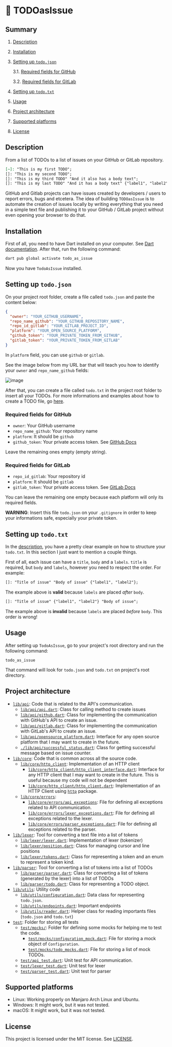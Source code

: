 # :pencil: TODOasIssue

## Summary

1. [Description](#description)
2. [Installation](#installation)
3. [Setting up `todo.json`](#setting-up-todojson)

   3.1. [Required fields for GitHub](#required-fields-for-github)

   3.2. [Required fields for GitLab](#required-fields-for-gitlab)

4. [Setting up `todo.txt`](#setting-up-todotxt)
5. [Usage](#usage)
6. [Project architecture](#project-architecture)
7. [Supported platforms](#supported-platforms)
8. [License](#license)

## Description

From a list of TODOs to a list of issues on your GitHub or GitLab repository.

```markdown
[~]: "This is my first TODO";
[]: "This is my second TODO";
[]: "This is my third TODO" "And it also has a body text";
[]: "This is my last TODO" "And it has a body text" {"label1", "label2"};
```

GitHub and Gitlab projects can have issues created by developers / users to report errors, bugs and etcetera. The idea of building `TODOasIssue` is to automate the creation of issues locally by writing everything that you need in a simple text file and publishing it to your GitHub / GitLab project without even opening your browser to do that.

## Installation

First of all, you need to have Dart installed on your computer. See [Dart documentation](https://dart.dev/get-dart). After that, run the following command:

```bash
dart pub global activate todo_as_issue
```

Now you have `TodoAsIssue` installed.

## Setting up `todo.json`

On your project root folder, create a file called `todo.json` and paste the content below:

```json
{
  "owner": "YOUR_GITHUB_USERNAME",
  "repo_name_github": "YOUR_GITHUB_REPOSITORY_NAME",
  "repo_id_gitlab": "YOUR_GITLAB_PROJECT_ID",
  "platform": "YOUR_OPEN_SOURCE_PLATFORM",
  "github_token": "YOUR_PRIVATE_TOKEN_FROM_GITHUB",
  "gitlab_token": "YOUR_PRIVATE_TOKEN_FROM_GITLAB"
}
```

In `platform` field, you can use `github` or `gitlab`.

See the image below from my URL bar that will teach you how to identify your `owner` and `repo_name_github` fields:

![image](https://user-images.githubusercontent.com/75737377/210892430-78b320ec-bd78-451a-9b9f-ee0c7684e1f9.png)

After that, you can create a file called `todo.txt` in the project root folder to insert all your TODOs. For more informations and examples about how to create a TODO file, go [here](./examples/).

### Required fields for GitHub

- `owner`: Your GitHub username
- `repo_name_github`: Your repository name
- `platform`: It should be `github`
- `github_token`: Your private access token. See [GitHub Docs](https://docs.github.com/en/authentication/keeping-your-account-and-data-secure/creating-a-personal-access-token)

Leave the remaining ones empty (empty string).

### Required fields for GitLab

- `repo_id_gitlab`: Your repository id
- `platform`: It should be `gitlab`
- `gitlab_token`: Your private access token. See [GitLab Docs](https://docs.gitlab.com/ee/user/profile/personal_access_tokens.html)

You can leave the remaining one empty because each platform will only its required fields.

**WARNING**: Insert this file `todo.json` on your `.gitignore` in order to keep your informations safe, especially your private token.

## Setting up `todo.txt`

In the [description](#description), you have a pretty clear example on how to structure
your `todo.txt`. In this section I just want to mention a couple things.

First of all, each issue can have a `title`, `body` and a `labels`. `title` is required, but
`body` and `labels`, however you need to respect the order. For example:

```markdown
[]: "Title of issue" "Body of issue" {"label1", "label2"};
```

The example above is **valid** because `labels` are placed *after* `body`.

```markdown
[]: "Title of issue" {"label1", "label2"} "Body of issue";
```

The example above is **invalid** because `labels` are placed *before* `body`. This order is
wrong!

## Usage

After setting up `TodoAsIssue`, go to your project's root directory and run the following command:

```
todo_as_issue
```

That command will look for `todo.json` and `todo.txt` on project's root directory.

## Project architecture

- [`lib/api`](./lib/api/): Code that is related to the API's communication.
  - [`lib/api/api.dart`](./lib/api/api.dart): Class for calling method to create issues
  - [`lib/api/github.dart`](./lib/api/github.dart): Class for implementing the communication with GitHub's API to create an issue.
  - [`lib/api/gitlab.dart`](./lib/api/gitlab.dart): Class for implementing the communication with GitLab's API to create an issue.
  - [`lib/api/opensource_platform.dart`](./lib/api/opensource_platform.dart): Interface for any open source platform that I may want to create in the future.
  - [`./lib/api/successful_status.dart`](./lib/api/successful_status.dart): Class for getting successful message based on issue counter.
- [`lib/core`](./lib/core/): Code that is common across all the source code.
  - [`lib/core/http_client`](./lib/core/http_client/): Implementation of an HTTP client
    - [`lib/core/http_client/http_client_interface.dart`](./lib/core/http_client/http_client_interface.dart): Interface for any HTTP client that I may want to create in the future. This is useful because my code will not be dependent
    - [`lib/core/http_client/http_client.dart`](./lib/core/http_client/http_client.dart): Implementation of an HTTP Client using [`http`](https://pub.dev/packages/http) package.
  - [`lib/core/errors`](./lib/core/errors/):
    - [`lib/core/errors/api_exceptions`](./lib/core/errors/api_exceptions.dart): File for defining all exceptions related to API communication.
    - [`lib/core/errors/lexer_exceptions.dart`](./lib/core/errors/lexer_exceptions.dart): File for defining all exceptions related to the lexer.
    - [`lib/core/errors/parser_exceptions.dart`](./lib/core/errors/parser_exceptions.dart): File for defining all exceptions related to the parser.
- [`lib/lexer`](./lib/lexer/): Tool for converting a text file into a list of tokens
  - [`lib/lexer/lexer.dart`](./lib/lexer/lexer.dart): Implementation of lexer (tokenizer)
  - [`lib/lexer/position.dart`](./lib/lexer/position.dart): Class for managing cursor and line positions
  - [`lib/lexer/tokens.dart`](./lib/lexer/tokens.dart): Class for representing a token and an enum to represent a token kind.
- [`lib/parser`](./lib/parser/): Tool for converting a list of tokens into a list of TODOs
  - [`lib/parser/parser.dart`](./lib/parser/parser.dart): Class for converting a list of tokens (generated by the lexer) into a list of TODOs
  - [`lib/parser/todo.dart`](./lib/parser/todo.dart): Class for representing a TODO object.
- [`lib/utils`](./lib/utils/): Utility code
  - [`lib/utils/configuration.dart`](./lib/utils/configuration.dart): Data class for representing `todo.json`.
  - [`lib/utils/endpoints.dart`](./lib/utils/endpoints.dart): Important endpoints
  - [`lib/utils/reader.dart`](./lib/utils/reader.dart): Helper class for reading importants files (`todo.json` and `todo.txt`)
- [`test`](./test/): Folder for storing all tests
  - [`test/mocks/`](./test/mocks/): Folder for defining some mocks for helping me to test the code.
    - [`test/mocks/configuration_mock.dart`](./test/mocks/configuration_mock.dart): File for storing a mock object of `Configuration`.
    - [`test/mocks/todo_mocks.dart`](./test/mocks/todo_mocks.dart): File for storing a list of mock TODOs.
  - [`test/api_test.dart`](./test/api_test.dart): Unit test for API communication.
  - [`test/lexer_test.dart`](./test/lexer_test.dart): Unit test for lexer
  - [`test/parser_test.dart`](./test/parser_test.dart): Unit test for parser

## Supported platforms

- Linux: Working properly on Manjaro Arch Linux and Ubuntu.
- Windows: It might work, but it was not tested.
- macOS: It might work, but it was not tested.

## License

This project is licensed under the MIT license. See [LICENSE](LICENSE).
